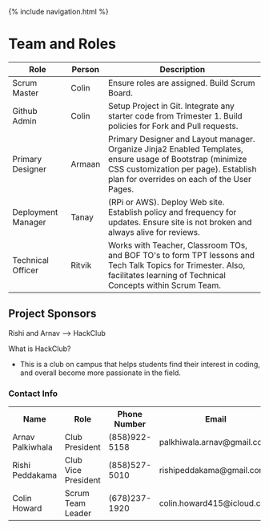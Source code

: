 {% include navigation.html %}

# Team and Roles

Role | Person | Description 
 ------- | ----- | ----------- |
Scrum Master | Colin |  Ensure roles are assigned.  Build Scrum Board. 
Github Admin | Colin | Setup Project in Git.  Integrate any starter code from Trimester 1.  Build policies for Fork and Pull requests.
Primary Designer | Armaan | Primary Designer and Layout manager.  Organize Jinja2 Enabled Templates, ensure usage of Bootstrap (minimize CSS customization per page).  Establish plan for overrides on each of the User Pages.
Deployment Manager | Tanay | (RPi or AWS).  Deploy Web site.  Establish policy and frequency for updates.  Ensure site is not broken and always alive for reviews.
Technical Officer | Ritvik | Works with Teacher, Classroom TOs, and BOF TO's to form TPT lessons and Tech Talk Topics for Trimester.  Also, facilitates learning of Technical Concepts within Scrum Team.

## Project Sponsors

Rishi and Arnav --> HackClub

What is HackClub?
- This is a club on campus that helps students find their interest in coding, and overall become more passionate in the field.

### Contact Info

<table>
 <tr>
  <th>Name</th>
  <th>Role</th>
  <th>Phone Number</th>
  <th>Email</th>
 </tr>
 
 <tr>
  <td>Arnav Palkiwhala</td>
  <td>Club President</td>
  <td>(858)922-5158</td>
  <td>palkhiwala.arnav@gmail.com</td>
 </tr>
 
 <tr>
  <td>Rishi Peddakama</td>
  <td>Club Vice President</td>
  <td>(858)527-5010</td>
  <td>rishipeddakama@gmail.com</td>
 </tr>
 
 <tr>
  <td>Colin Howard</td>
  <td>Scrum Team Leader</td>
  <td>(678)237-1920</td>
  <td>colin.howard415@icloud.com</td>
 </tr>

